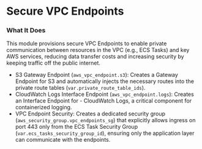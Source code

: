 # Secure VPC Endpoints

### What It Does

This module provisions secure VPC Endpoints to enable private communication between resources in the VPC (e.g., ECS Tasks) and key AWS services, reducing data transfer costs and increasing security by keeping traffic off the public internet.

- S3 Gateway Endpoint (`aws_vpc_endpoint.s3`): Creates a Gateway Endpoint for S3 and automatically injects the necessary routes into the private route tables (`var.private_route_table_ids`).
- CloudWatch Logs Interface Endpoint (`aws_vpc_endpoint.logs`): Creates an Interface Endpoint for - CloudWatch Logs, a critical component for containerized logging.
- VPC Endpoint Security: Creates a dedicated security group (`aws_security_group.vpc_endpoints_sg`) that explicitly allows ingress on port 443 only from the ECS Task Security Group (`var.ecs_tasks_security_group_id`), ensuring only the application layer can communicate with the endpoints.
